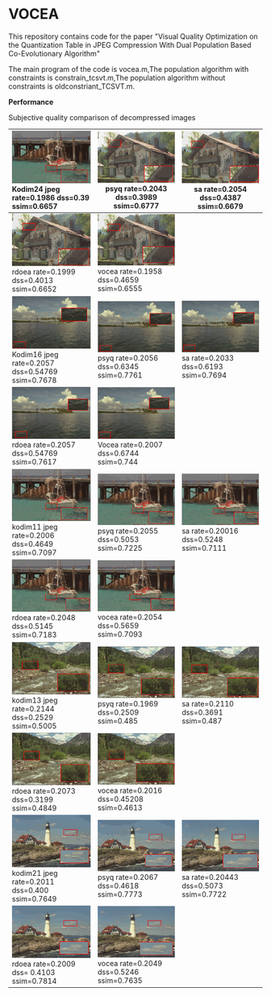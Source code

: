 VOCEA
===================

This repository contains code for the paper "Visual Quality Optimization on the Quantization Table in JPEG Compression With Dual Population Based Co-Evolutionary Algorithm"

The main program of the code is vocea.m,The population algorithm with constraints is constrain_tcsvt.m,The population algorithm without constraints is oldconstriant_TCSVT.m.



 

 **Performance**

 Subjective quality comparison of decompressed images

 

![img](https://github.com/CCchuxin/VOCEA/blob/main/compression%20results/jpeg/jpeg_kodim11_0.2.png) Kodim24 jpeg rate=0.1986 dss=0.39 ssim=0.6657 | ![img](https://github.com/CCchuxin/VOCEA/blob/main/compression%20results/psyq/psyq_kodim24_0.2.png) psyq rate=0.2043 dss=0.3989 ssim=0.6777 | ![img](https://github.com/CCchuxin/VOCEA/blob/main/compression%20results/sa/sa_kodim24_0.2.png) sa rate=0.2054 dss=0.4387 ssim=0.6679 |
| :----------------------------------------------------------- | ------------------------------------------------------------ | ------------------------------------------------------------ |
| ![img](https://github.com/CCchuxin/VOCEA/blob/main/compression%20results/rdoea/rdoea_kodim24_0.2.png) rdoea rate=0.1999 dss=0.4013 ssim=0.6652 | ![img](https://github.com/CCchuxin/VOCEA/blob/main/compression%20results/vocea/vocea_kodim24_0.2.png) vocea rate=0.1958 dss=0.4659 ssim=0.6555 |                                                              |
| ![img](https://github.com/CCchuxin/VOCEA/blob/main/compression%20results/jpeg/jpeg_kodim16_0.2.png) Kodim16 jpeg rate=0.2057	dss=0.54769 ssim=0.7678 | ![img](https://github.com/CCchuxin/VOCEA/blob/main/compression%20results/psyq/psyq_kodim16_0.2.png) psyq rate=0.2056	dss=0.6345 ssim=0.7761 | ![img](https://github.com/CCchuxin/VOCEA/blob/main/compression%20results/sa/sa_kodim16_0.2.png) sa rate=0.2033	dss=0.6193 ssim=0.7694 |
| ![img](https://github.com/CCchuxin/VOCEA/blob/main/compression%20results/rdoea/rdoea_kodim16_0.2.png) rdoea rate=0.2057	dss=0.54769 ssim=0.7617 | ![img](https://github.com/CCchuxin/VOCEA/blob/main/compression%20results/vocea/vocea_kodim16_0.2.png) Vocea rate=0.2007 dss=0.6744 ssim=0.744 |                                                              |
| ![img](https://github.com/CCchuxin/VOCEA/blob/main/compression%20results/jpeg/jpeg_kodim11_0.2.png) kodim11 jpeg rate=0.2006 dss=0.4649 ssim=0.7097 | ![img](https://github.com/CCchuxin/VOCEA/blob/main/compression%20results/psyq/psyq_kodim11_0.2.png) psyq rate=0.2055	dss=0.5053 ssim=0.7225 | ![img](https://github.com/CCchuxin/VOCEA/blob/main/compression%20results/sa/sa_kodim11_0.2.png) sa rate=0.20016	dss=0.5248 ssim=0.7111 |
| ![img](https://github.com/CCchuxin/VOCEA/blob/main/compression%20results/rdoea/rdoea_kodim11_0.2.png) rdoea rate=0.2048  dss=0.5145 ssim=0.7183 | ![img](https://github.com/CCchuxin/VOCEA/blob/main/compression%20results/vocea/vocea_kodim11_0.2.png) vocea rate=0.2054 dss=0.5659 ssim=0.7093 |                                                              |
| ![img](https://github.com/CCchuxin/VOCEA/blob/main/compression%20results/jpeg/jpeg_kodim13_0.2.png) kodim13 jpeg rate=0.2144 dss=0.2529 ssim=0.5005 | ![img](https://github.com/CCchuxin/VOCEA/blob/main/compression%20results/psyq/psyq_kodim13_0.2.png) psyq rate=0.1969	dss=0.2509 ssim=0.485 | ![img](https://github.com/CCchuxin/VOCEA/blob/main/compression%20results/sa/sa_kodim13_0.2.png)  sa rate=0.2110	dss=0.3691 ssim=0.487 |
| ![img](https://github.com/CCchuxin/VOCEA/blob/main/compression%20results/rdoea/rdoea_kodim13_0.2.png) rdoea rate=0.2073	dss=0.3199 ssim=0.4849 | ![img](https://github.com/CCchuxin/VOCEA/blob/main/compression%20results/vocea/vocea_kodim13_0.2.png) vocea rate=0.2016	 dss=0.45208 ssim=0.4613 |                                                              |
| ![img](https://github.com/CCchuxin/VOCEA/blob/main/compression%20results/jpeg/jpeg_kodim21_0.2.png) kodim21 jpeg rate=0.2011 dss=0.400 ssim=0.7649 | ![img](https://github.com/CCchuxin/VOCEA/blob/main/compression%20results/psyq/psyq_kodim21_0.2.png) psyq rate=0.2067	dss=0.4618 ssim=0.7773 | ![img](https://github.com/CCchuxin/VOCEA/blob/main/compression%20results/sa/sa_kodim21_0.2.png)  sa rate=0.20443	dss=0.5073 ssim=0.7722 |
| ![img](https://github.com/CCchuxin/VOCEA/blob/main/compression%20results/rdoea/rdoea_kodim21_0.2.png) rdoea rate=0.2009	 dss= 0.4103 ssim=0.7814 | ![img](https://github.com/CCchuxin/VOCEA/blob/main/compression%20results/vocea/vocea_kodim21_0.2.png) vocea rate=0.2049 dss=0.5246 ssim=0.7635 |                                                              |

 
